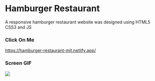 <h1>Hamburger Restaurant </h1>

A responsive hamburger restaurant website was designed using HTML5 CSS3 and JS

<h3> Click On Me </h3>

https://hamburger-restaurant-mit.netlify.app/

<h3> Screen GIF </h3>

![](screen.gif)


